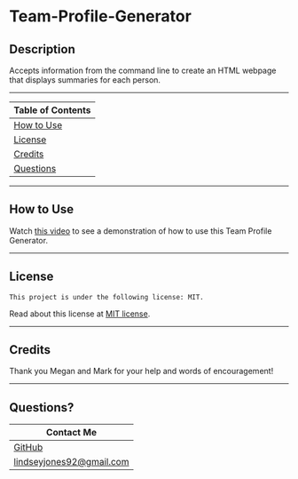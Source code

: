# Team-Profile-Generator

## Description

Accepts information from the command line to create an HTML webpage that displays summaries for each person.

---

| Table of Contents       |
| ----------------------- |
| [How to Use](#usage)    |
| [License](#license)     |
| [Credits](#credits)     |
| [Questions](#questions) |

---

## How to Use

Watch [this video](https://www.loom.com/share/bc7ecb8305c34bfd8152da46b712dcdf) to see a demonstration of how to use this Team Profile Generator.

---

## License

    This project is under the following license: MIT.

Read about this license at [MIT license](https://choosealicense.com/licenses/).

---

## Credits

Thank you Megan and Mark for your help and words of encouragement!

---

## Questions?

| Contact Me                                   |
| -------------------------------------------- |
| [GitHub](https://www.github.com/L-Jones-hub) |
| lindseyjones92@gmail.com                     |
